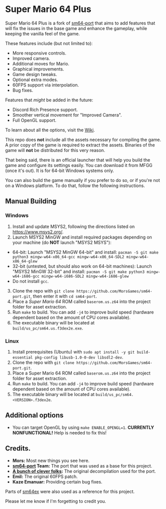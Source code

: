 # Super Mario 64 Plus

Super Mario 64 Plus is a fork of [sm64-port](https://github.com/sm64-port/sm64-port) that aims to add features that will fix the issues in the base game and enhance the gameplay, while keeping the vanilla feel of the game.

These features include (but not limited to):
- More responsive controls.
- Improved camera.
- Additional moves for Mario.
- Graphical improvements.
- Game design tweaks.
- Optional extra modes.
- 60FPS support via interpolation.
- Bug fixes.

Features that _might_ be added in the future:
- Discord Rich Presence support.
- Smoother vertical movement for "Improved Camera".
- Full OpenGL support.

To learn about all the options, visit the [Wiki](https://github.com/MorsGames/sm64-port/wiki).

This repo does **not** include all the assets necessary for compiling the game. A prior copy of the game is required to extract the assets. Binaries of the game will **not** be distributed for this very reason.

That being said, there is an official launcher that will help you build the game and configure its settings easily. You can download it from MFGG (once it's out). It is for 64-bit Windows systems only.

You can also build the game manually if you prefer to do so, or if you're not on a Windows platform. To do that, follow the following instructions.

## Manual Building

### Windows

1. Install and update MSYS2, following the directions listed on https://www.msys2.org/.
2. Launch MSYS2 MinGW and install required packages depending on your machine (do **NOT** launch "MSYS2 MSYS"):
  * 64-bit: Launch "MSYS2 MinGW 64-bit" and install: `pacman -S git make python3 mingw-w64-x86_64-gcc mingw-w64-x86_64-SDL2 mingw-w64-x86_64-glew`
  * 32-bit (untested, but should also work on 64-bit machines): Launch "MSYS2 MinGW 32-bit" and install: `pacman -S git make python3 mingw-w64-i686-gcc mingw-w64-i686-SDL2 mingw-w64-i686-glew`
  * Do not install `gcc`.
3. Clone the repo with `git clone https://github.com/MorsGames/sm64-port.git`, then enter it with `cd sm64-port`.
4. Place a *Super Mario 64* ROM called `baserom.us.z64` into the project folder for asset extraction.
5. Run `make` to build. You can add `-j4` to improve build speed (hardware dependent based on the amount of CPU cores available).
6. The executable binary will be located at `build/us_pc/sm64.us.f3dex2e.exe`.

### Linux

1. Install prerequisites (Ubuntu) with `sudo apt install -y git build-essential pkg-config libusb-1.0-0-dev libsdl2-dev`.
2. Clone the repo with `git clone https://github.com/MorsGames/sm64-port.git`.
3. Place a Super Mario 64 ROM called `baserom.us.z64` into the project folder for asset extraction.
5. Run `make` to build. You can add `-j4` to improve build speed (hardware dependent based on the amount of CPU cores available).
5. The executable binary will be located at `build/us_pc/sm64.<VERSION>.f3dex2e`.

## Additional options

* You can target OpenGL by using `make ENABLE_OPENGL=1`. **CURRENTLY NONFUNCTIONAL!** Help is needed to fix this!

## Credits.
- **Mors:** Most new things you see here.
- **[sm64-port](https://github.com/sm64-port/sm64-port) Team:** The port that was used as a base for this project.
- **[A bunch of clever folks](https://github.com/n64decomp/sm64):** The original decompilation used for the port.
- **Emil:** The original 60FPS patch.
- **Kaze Emanuar:** Providing certain bug fixes.

Parts of [sm64ex](https://github.com/sm64pc/sm64ex) were also used as a reference for this project.

Please let me know if I'm forgetting to credit you.
